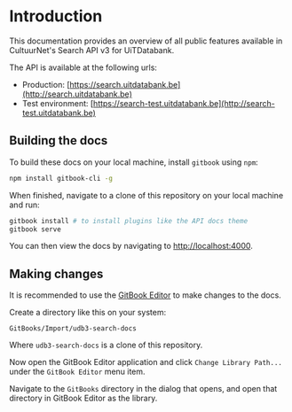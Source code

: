 # Introduction

This documentation provides an overview of all public features available in CultuurNet's Search API v3 for UiTDatabank.

The API is available at the following urls:

* Production: [https://search.uitdatabank.be](http://search.uitdatabank.be)
* Test environment: [https://search-test.uitdatabank.be](http://search-test.uitdatabank.be)

## Building the docs

To build these docs on your local machine, install `gitbook` using `npm`:

```bash
npm install gitbook-cli -g
```

When finished, navigate to a clone of this repository on your local machine and run:

```bash
gitbook install # to install plugins like the API docs theme
gitbook serve
```

You can then view the docs by navigating to [http://localhost:4000](http://localhost:4000).

## Making changes

It is recommended to use the [GitBook Editor](https://www.gitbook.com/editor) to make changes to the docs.

Create a directory like this on your system:

```
GitBooks/Import/udb3-search-docs
```

Where `udb3-search-docs` is a clone of this repository.

Now open the GitBook Editor application and click `Change Library Path...` under the `GitBook Editor` menu item.

Navigate to the `GitBooks` directory in the dialog that opens, and open that directory in GitBook Editor as the library.

